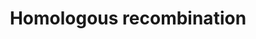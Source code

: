 ---
annotations:
- type: Pathway Ontology
  value: homologous recombination pathway of double-strand break repair
authors:
- MaintBot
- Thomas
- Khanspers
- Christine Chichester
- Eweitz
description: 'Homologous recombination, also known as general recombination, is a
  type of genetic recombination in which nucleotide sequences are exchanged between
  two similar or identical strands of DNA.  Source: [[wikipedia:Homologous_recombination|Wikipedia]]'
last-edited: 2021-05-25
organisms:
- Equus caballus
redirect_from:
- /index.php/Pathway:WP1216
- /instance/WP1216
schema-jsonld:
- '@context': https://schema.org/
  '@id': https://wikipathways.github.io/pathways/WP1216.html
  '@type': Dataset
  creator:
    '@type': Organization
    name: WikiPathways
  description: 'Homologous recombination, also known as general recombination, is
    a type of genetic recombination in which nucleotide sequences are exchanged between
    two similar or identical strands of DNA.  Source: [[wikipedia:Homologous_recombination|Wikipedia]]'
  keywords:
  - XP_001914888.1
  - XP_001504393.1
  - XP_001497402.1
  - XP_001915605.1
  - XP_001915028.1
  - MRE11A
  - XP_001504492.1
  - XP_001493912.1
  - XP_001503572.1
  - XP_001492075.1
  - XP_001494166.1
  - XP_001501211.2
  - A6P7L4_HORSE
  license: CC0
  name: Homologous recombination
seo: CreativeWork
title: Homologous recombination
wpid: WP1216
---